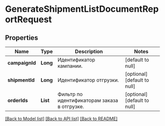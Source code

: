 # GenerateShipmentListDocumentReportRequest
## Properties

| Name | Type | Description | Notes |
|------------ | ------------- | ------------- | -------------|
| **campaignId** | **Long** | Идентификатор кампании. | [default to null] |
| **shipmentId** | **Long** | Идентификатор отгрузки. | [optional] [default to null] |
| **orderIds** | **List** | Фильтр по идентификаторам заказа в отгрузке. | [optional] [default to null] |

[[Back to Model list]](../README.md#documentation-for-models) [[Back to API list]](../README.md#documentation-for-api-endpoints) [[Back to README]](../README.md)

